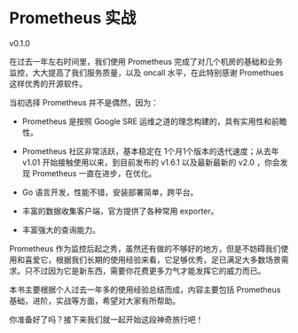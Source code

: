 # Prometheus 实战

v0.1.0

在过去一年左右时间里，我们使用 Prometheus 完成了对几个机房的基础和业务监控，大大提高了我们服务质量，以及 oncall 水平，在此特别感谢 Promethues 这样优秀的开源软件。

当初选择 Prometheus 并不是偶然，因为：

* Prometheus 是按照 Google SRE 运维之道的理念构建的，具有实用性和前瞻性。

* Prometheus 社区非常活跃，基本稳定在 1个月1个版本的迭代速度；从去年 v1.01 开始接触使用以来，到目前发布的 v1.6.1 以及最新最新的 v2.0 ，你会发现 Prometheus 一直在进步，在优化。

* Go 语言开发，性能不错，安装部署简单，跨平台。

* 丰富的数据收集客户端，官方提供了各种常用 exporter。

* 丰富强大的查询能力。

Prometheus 作为监控后起之秀，虽然还有做的不够好的地方，但是不妨碍我们使用和喜爱它，根据我们长期的使用经验来看，它足够优秀，足已满足大多数场景需求。只不过因为它是新东西，需要你花费更多力气才能发挥它的威力而已。

本书主要根据个人过去一年多的使用经验总结而成，内容主要包括 Prometheus 基础，进阶，实战等方面，希望对大家有所帮助。

你准备好了吗？接下来我们就一起开始这段神奇旅行吧！

